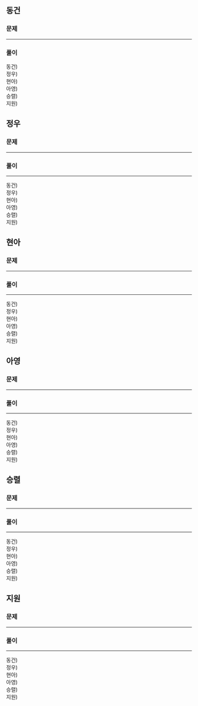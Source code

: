## 동건

### 문제

---

### 풀이
동건)  
정우)  
현아)  
아영)  
승렬)  
지원)  

## 정우

### 문제

---

### 풀이

---
동건)  
정우)  
현아)  
아영)  
승렬)  
지원)  

## 현아

### 문제

---

### 풀이

---
동건)  
정우)  
현아)  
아영)  
승렬)  
지원)  

## 아영

### 문제

---

### 풀이

---
동건)  
정우)  
현아)  
아영)  
승렬)  
지원)  

## 승렬

### 문제

---

### 풀이

---
동건)  
정우)  
현아)  
아영)  
승렬)  
지원)  

## 지원

### 문제

---

### 풀이

----
동건)  
정우)  
현아)  
아영)  
승렬)  
지원)  
